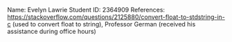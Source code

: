 Name:
Evelyn Lawrie
Student ID:
2364909
References:
https://stackoverflow.com/questions/2125880/convert-float-to-stdstring-in-c (used to convert float to string), Professor German (received his assistance during office hours)
